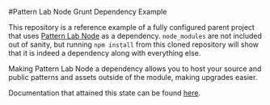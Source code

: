 #Pattern Lab Node Grunt Dependency Example

This repository is a reference example of a fully configured parent project that uses [Pattern Lab Node](https://github.com/pattern-lab/patternlab-node) as a dependency. `node_modules` are not included out of sanity, but running `npm install` from this cloned repository will show that it is indeed a dependency along with everything else.

Making Pattern Lab Node a dependency allows you to host your source and public patterns and assets outside of the module, making upgrades easier.

Documentation that attained this state can be found [here](https://github.com/pattern-lab/patternlab-node/wiki/Running-Pattern-Lab-Node-as-an-NPM-Dependency).
